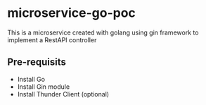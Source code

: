 # microservice-go-poc

This is a microservice created with golang using gin framework to implement a RestAPI controller

## Pre-requisits
* Install Go
* Install Gin module
* Install Thunder Client (optional)
